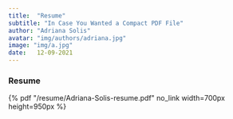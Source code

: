 ```yaml
---
title:  "Resume"
subtitle: "In Case You Wanted a Compact PDF File"
author: "Adriana Solis"
avatar: "img/authors/adriana.jpg"
image: "img/a.jpg"
date:   12-09-2021
---
```


### Resume

{% pdf "/resume/Adriana-Solis-resume.pdf" no_link width=700px height=950px %}
